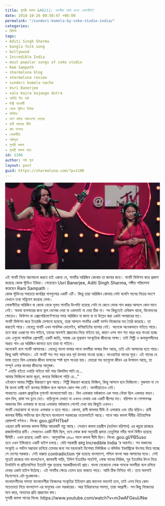 ```yaml
---
title: সুন্দরী কমলা &#8211; অসমীয়া নাকি বাংলা লোকগীতি?
date: 2018-10-26 00:50:47 +06:00
permalink: "/sundori-komola-by-coke-studio-india/"
categories:
- রিভিউ
tags:
- Aditi Singh Sharma
- bangla folk song
- bollywood
- Incredible India
- most popular songs of coke studio
- Ram Sampath
- sharmaluna blog
- sharmaluna review
- sundori komola nache
- Usri Banerjee
- valo koira bajaogo dotra
- অদিতি সিং শর্মা
- উশ্রী ব্যানার্জী
- কোক স্টুডিও ইণ্ডিয়া
- বলিউড
- ভাল কইরা বাজাওগো দোতরা
- রানী কমলার দীঘি
- রাম সম্পাথ
- লোকগীতি
- শর্মালুনা
- সুন্দরী কমলা
- সুন্দরী কমলা নাচে
id: 1106
author: শর্মা লুনা
layout: post
guid: https://sharmaluna.com/?p=1106
---
```


[![](/assets/images/wp-content/uploads/2018/10/maxresdefault-2.jpg)](/assets/images/wp-content/uploads/2018/10/maxresdefault-2.jpg)

<div class="" data-block="true" data-editor="a01ms" data-offset-key="1l52o-0-0"><div class="_1mf _1mj" data-offset-key="1l52o-0-0"><span data-offset-key="1l52o-0-0">এই গানটি নিয়ে আলোচনা করতে চাই এজন্য যে, গানটির অরিজিন কোথায় তা জানার জন্য। গানটি ফিউশন করে প্রকাশ করেছে কোক স্টুডিও ইণ্ডিয়া। গেয়েছেন Usri Banerjee, Aditi Singh Sharma, সঙ্গীত পরিচালনা করেছেন Ram Sampath ।</span></div></div><div class="" data-block="true" data-editor="a01ms" data-offset-key="f7j0t-0-0"><div class="_1mf _1mj" data-offset-key="f7j0t-0-0"><span data-offset-key="f7j0t-0-0"> </span></div></div><div class="" data-block="true" data-editor="a01ms" data-offset-key="90qmp-0-0"><div class="_1mf _1mj" data-offset-key="90qmp-0-0"><span data-offset-key="90qmp-0-0">কোক স্টুডিওর সবচেয়ে জনপ্রিয় গানগুলোর একটি এটি। কিন্তু তারা অরিজিন কোথায় সেটা বলেনি গানের নিচের অংশে যেখানে তথ্য সন্নিবেশ করেছে মেলা।</span></div></div><div class="" data-block="true" data-editor="a01ms" data-offset-key="dpid7-0-0"><div class="_1mf _1mj" data-offset-key="dpid7-0-0"><span data-offset-key="dpid7-0-0"> </span></div></div><div class="" data-block="true" data-editor="a01ms" data-offset-key="5dp7s-0-0"><div class="_1mf _1mj" data-offset-key="5dp7s-0-0"><span data-offset-key="5dp7s-0-0">লোকগীতির অরিজিন বা কোথা থেকে মূলত গানটির উৎপত্তি হয়েছে সেটা না জেনে ফোক গান করার আসলে কোন মানে নেই। অযথা ব্যবসায়ের জন্য ভুল মেসেজ দেয়া বা একদমই না দেয়া ঠিক না। সব কিছুতেই এথিকস থাকে, বিনোদনের ক্ষেত্রেও। ফিউশন বা এক্সপেরিমেন্টেশনের সময় অরিজিন না জানা বা না উল্লেখ করা একটা অপরাধের মত।</span></div></div><div class="" data-block="true" data-editor="a01ms" data-offset-key="875mk-0-0"><div class="_1mf _1mj" data-offset-key="875mk-0-0"><span data-offset-key="875mk-0-0"> </span></div></div><div class="" data-block="true" data-editor="a01ms" data-offset-key="aivun-0-0"><div class="_1mf _1mj" data-offset-key="aivun-0-0"><span data-offset-key="aivun-0-0">গানটি ফিউশন করে ইংরেজি মেশানো হয়েছে, তারা আসলে গানটির একটি ভার্সন নিজেদের মত তৈরি করেছে। তা করতেই পারে। যেহেতু গানটি এখন পাবলিক ডোমেইন, কপিরাইটের ব্যাপার নেই। অনেকে অনেকভাবে গাইতে পারে। তবে যারা এধরণের গান গাইবে, তাদের অবশ্যই শ্রদ্ধাবোধ নিয়ে গাইতে হয়, কারণ এসব গান শত বছর ধরে গাওয়া হচ্ছে এবং এগুলো পাবলিক প্রোপার্টি; একটি জাতি, সমাজ এর মূল্যবান সাংস্কৃতিক জীবনের সাক্ষ্য। তাই শিল্পী ও কলাকুশলীদের অন্তত গান এর অরিজিন জানতে হবে তারা যা গাইবে।</span></div></div><div class="" data-block="true" data-editor="a01ms" data-offset-key="5vuej-0-0"><div class="_1mf _1mj" data-offset-key="5vuej-0-0"><span data-offset-key="5vuej-0-0"> </span></div></div><div class="" data-block="true" data-editor="a01ms" data-offset-key="fl62u-0-0"><div class="_1mf _1mj" data-offset-key="fl62u-0-0"><span data-offset-key="fl62u-0-0">অনেকেই বলে গানটি আসামের। যেহেতু বাংলা ভাষার সাথে অসমীয়া ভাষার মিল আছে, তাই এটা আসামের হতে পারে। কিন্তু আমি সন্দিহান। এই গানটি শত শত বছর ধরে পূর্ব বাংলায় গাওয়া হচ্ছে। ভাওয়াইয়া গানের সুরে। এই গানের যে ভাষা তাতে বিল এলাকার জীবন যাপনের স্পষ্ট ছাপ পাওয়া যায়। দোতরা সহ যতগুলো জীবন এর উপাদান আছে, তা সম্পূর্ন এপার বাংলার জীবনের আনুষঙ্গ।</span></div></div><div class="" data-block="true" data-editor="a01ms" data-offset-key="9qnv0-0-0"><div class="_1mf _1mj" data-offset-key="9qnv0-0-0"><span data-offset-key="9qnv0-0-0"> </span></div></div><div class="" data-block="true" data-editor="a01ms" data-offset-key="5a1or-0-0"><div class="_1mf _1mj" data-offset-key="5a1or-0-0"><span data-offset-key="5a1or-0-0">” এবাড়ি হইতে ওবাড়ি যাইতে ঘাট পাড় ঝিলমিল পানি রে…</span></div></div><div class="" data-block="true" data-editor="a01ms" data-offset-key="aijj7-0-0"><div class="_1mf _1mj" data-offset-key="aijj7-0-0"><span data-offset-key="aijj7-0-0">আমার ভিজিলো জামা জুড়া, কন্যার ভিজিলো শাড়ি রে…”</span></div></div><div class="" data-block="true" data-editor="a01ms" data-offset-key="1ch-0-0"><div class="_1mf _1mj" data-offset-key="1ch-0-0"><span data-offset-key="1ch-0-0"> </span></div></div><div class="" data-block="true" data-editor="a01ms" data-offset-key="4neqm-0-0"><div class="_1mf _1mj" data-offset-key="4neqm-0-0"><span data-offset-key="4neqm-0-0">এইখানে আবার শিল্পীর উচ্চারণে ভুল আছে। শিল্পী উচ্চারণ করেছে ভিজিল, কিন্তু আসলে হবে ভিজিলো। বুঝলাম না সে কি বাংলা ভাষী না? বাংলায় ভিজিল বলে আসলে কোন শব্দ নেই। অসমীয়াতেও নেই।</span></div></div><div class="" data-block="true" data-editor="a01ms" data-offset-key="76t96-0-0"><div class="_1mf _1mj" data-offset-key="76t96-0-0"><span data-offset-key="76t96-0-0"> </span></div></div><div class="" data-block="true" data-editor="a01ms" data-offset-key="1tic9-0-0"><div class="_1mf _1mj" data-offset-key="1tic9-0-0"><span data-offset-key="1tic9-0-0">সাধারণত এরকম প্রাকৃতিক দৃশ্যপট বাংলাদেশেরই হয়। বিল এলাকায় বর্ষাকালে এক সময় নৌকা ছিল একমাত্র বাহন। খাল বিল, রাস্তা সব ডুবে যেত। বাড়িগুলো দেখাত বা এখনও দেখায় এক একটি দ্বীপের মত। বরিশাল বা গোপালগঞ্জ অঞ্চলের বিল এলাকায় বা হাওর এলাকায় বর্ষাকালে গেলেই দেখা যায় কিছুটা এখনও।</span></div></div><div class="" data-block="true" data-editor="a01ms" data-offset-key="1mhc2-0-0"><div class="_1mf _1mj" data-offset-key="1mhc2-0-0"><span data-offset-key="1mhc2-0-0"> </span></div></div><div class="" data-block="true" data-editor="a01ms" data-offset-key="720l8-0-0"><div class="_1mf _1mj" data-offset-key="720l8-0-0"><span data-offset-key="720l8-0-0">গানটি নেত্রকোনা বা হাওড় এলাকার ও হতে পারে। কেননা, রানী কমলার দীঘি ঐ এলাকায় এবং তাঁর বাড়িও। রানী কমলার দীঘীর পর্যটনের স্থান হিসেবে বাংলাদেশ সরকারের ওয়েবসাইটে আছে। সাথে আচ কমলা দীঘীর ঐতিহাসিক প্রেক্ষাপট বর্ণনাও। লিংক: goo.gl/FHTbef</span></div></div><div class="" data-block="true" data-editor="a01ms" data-offset-key="7b565-0-0"><div class="_1mf _1mj" data-offset-key="7b565-0-0"><span data-offset-key="7b565-0-0"> </span></div></div><div class="" data-block="true" data-editor="a01ms" data-offset-key="c9rq0-0-0"><div class="_1mf _1mj" data-offset-key="c9rq0-0-0"><span data-offset-key="c9rq0-0-0">এছাড়া রানী কমলার কমলা দীঘির আরেকটি গল্প আছে। সেখানে কমলা চন্দ্রদ্বীপ (বর্তমান বরিশাল) এর কচুয়া রাজ্যের রাজাধিপতির রানী। সেখানেও একটি দীঘি ছিল, তবে লোক কথা অনুযায়ী প্রমত্তা তেতুলিয়া নদীর গর্ভে বিলীন হয়েছে দীঘিটি। এখন রয়েছে একটি খাল। আনুমানিক ১৪৯০ সালে কমলা দীঘি ছিল। লিংক: goo.gl/PB5uso</span></div></div><div class="" data-block="true" data-editor="a01ms" data-offset-key="8ms08-0-0"><div class="_1mf _1mj" data-offset-key="8ms08-0-0"><span data-offset-key="8ms08-0-0"> </span></div></div><div class="" data-block="true" data-editor="a01ms" data-offset-key="54up7-0-0"><div class="_1mf _1mj" data-offset-key="54up7-0-0"><span data-offset-key="54up7-0-0">তবে এখন ইন্ডিয়াতে একটি হাইপ চলছে। যেটা সরকারী প্রকল্প Incredible India ‘র অন্তর্গত। সব অঞ্চলের সংস্কৃতি ও পর্যটন সম্ভাবনা চাগিয়ে তোলার জন্য সব মহলকেই বিশেষত মিউজিক ও বলিউড ইন্ডাস্ট্রিকে উৎসাহ দিয়ে যাচ্ছে সে দেশের সরকার। সেই ধাক্কায় contradiction শুরু হয়েছে বাংলাদেশ, পশ্চিম বাংলা আর আসামের মধ্যে। সেই সূত্রেই রাজ্যের নাম বাংলা/বংগ, জামদানী শাড়ি, ইলিশ ইত্যাদির প্যাটেন্ট, লোক গানের লিরিক, সুর ইত্যাদির উৎস নিয়ে টানাটানি বা প্রতিযোগিতা ইত্যাদি শুরু হয়েছে সরকারীভাবেই প্রায়। বাংলা যেকোনো লোক গানকে অসমীয়া বলে চলিয়ে দেবার একটা হাইপ উঠেছে। এই গানটির ক্ষেত্রে তেমন হয়ে থাকতে পারে। আমি ঠিক নিশ্চিত নই। তবে অবশ্যই নিঃসন্দেহে এটা দুঃখজনক।</span></div></div><div class="" data-block="true" data-editor="a01ms" data-offset-key="97chf-0-0"><div class="_1mf _1mj" data-offset-key="97chf-0-0"><span data-offset-key="97chf-0-0"> </span></div></div><div class="" data-block="true" data-editor="a01ms" data-offset-key="cqj5h-0-0"><div class="_1mf _1mj" data-offset-key="cqj5h-0-0"><span data-offset-key="cqj5h-0-0">বাংলাদেশীদের সমস্যা বাংলাদেশীরা নিজেদের সংস্কৃতির ইতিহাস প্রায় জানেনা বললেই চলে, তাই এসব নিয়ে কোন সচেতনতা নিয়ে বাংলাদেশ এর মানুষের এবং সরকারের। আর ইণ্ডিয়ানদের সমস্যা, তারা আগ্রাসী। সব কিছু নিজেদের মনে করে, অন্যদের প্রতি শ্রদ্ধাবোধ কম।</span></div></div><div class="" data-block="true" data-editor="a01ms" data-offset-key="7ht58-0-0"><div class="_1mf _1mj" data-offset-key="7ht58-0-0"><span data-offset-key="7ht58-0-0"> </span></div></div><div class="" data-block="true" data-editor="a01ms" data-offset-key="6e8k6-0-0"><div class="_1mf _1mj" data-offset-key="6e8k6-0-0"><span data-offset-key="6e8k6-0-0">সুন্দরী কমলা গানের লিংক: https://www.youtube.com/watch?v=m3wAFGeuUNw</span></div></div>
